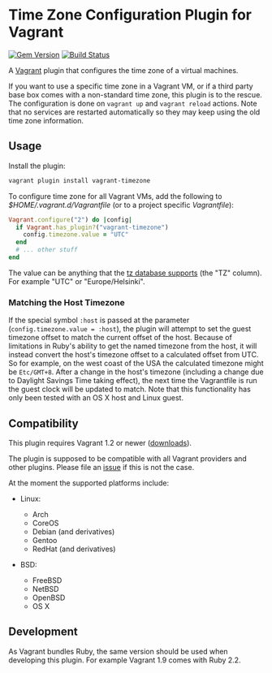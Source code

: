 # Time Zone Configuration Plugin for Vagrant

[![Gem Version](https://badge.fury.io/rb/vagrant-timezone.png)][gem]
[![Build Status](https://travis-ci.org/tmatilai/vagrant-timezone.png?branch=master)][travis]

[gem]: https://rubygems.org/gems/vagrant-timezone
[travis]: https://travis-ci.org/tmatilai/vagrant-timezone

A [Vagrant](http://www.vagrantup.com/) plugin that configures the time zone of a virtual machines.

If you want to use a specific time zone in a Vagrant VM, or if a third party base box comes with a non-standard time zone, this plugin is to the rescue. The configuration is done on `vagrant up` and `vagrant reload` actions. Note that no services are restarted automatically so they may keep using the old time zone information.

## Usage

Install the plugin:

```sh
vagrant plugin install vagrant-timezone
```

To configure time zone for all Vagrant VMs, add the following to _$HOME/.vagrant.d/Vagrantfile_ (or to a project specific _Vagrantfile_):

```ruby
Vagrant.configure("2") do |config|
  if Vagrant.has_plugin?("vagrant-timezone")
    config.timezone.value = "UTC"
  end
  # ... other stuff
end
```

The value can be anything that the [tz database supports](http://en.wikipedia.org/wiki/List_of_tz_database_time_zones) (the "TZ" column). For example "UTC" or "Europe/Helsinki".

### Matching the Host Timezone

If the special symbol `:host` is passed at the parameter (`config.timezone.value = :host`), the plugin will attempt to set the guest timezone offset to match the current offset of the host. Because of limitations in Ruby's ability to get the named timezone from the host, it will instead convert the host's timezone offset to a calculated offset from UTC. So for example, on the west coast of the USA the calculated timezone might be `Etc/GMT+8`. After a change in the host's timezone (including a change due to Daylight Savings Time taking effect), the next time the Vagrantfile is run the guest clock will be updated to match. Note that this functionality has only been tested with an OS X host and Linux guest.

## Compatibility

This plugin requires Vagrant 1.2 or newer ([downloads](https://www.vagrantup.com/downloads)).

The plugin is supposed to be compatible with all Vagrant providers and other plugins. Please file an [issue](https://github.com/tmatilai/vagrant-timezone/issues) if this is not the case.

At the moment the supported platforms include:

- Linux:
    * Arch
    * CoreOS
    * Debian (and derivatives)
    * Gentoo
    * RedHat (and derivatives)

- BSD:
    * FreeBSD
    * NetBSD
    * OpenBSD
    * OS X

## Development

As Vagrant bundles Ruby, the same version should be used when developing this plugin. For example Vagrant 1.9 comes with Ruby 2.2.
